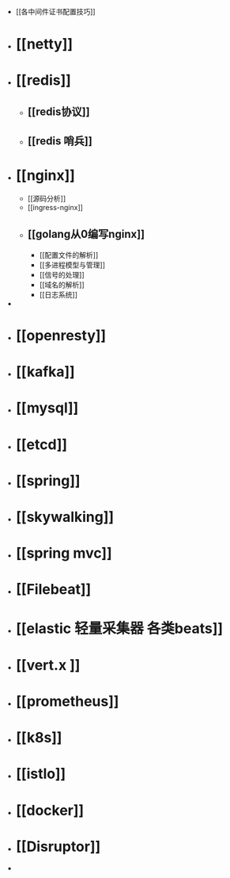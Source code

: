 - [[各中间件证书配置技巧]]
- # [[netty]]
- # [[redis]]
	- ## [[redis协议]]
	- ## [[redis 哨兵]]
- # [[nginx]]
	- [[源码分析]]
	- [[ingress-nginx]]
	- [[golang从0编写nginx]]
		-
		- [[配置文件的解析]]
		- [[多进程模型与管理]]
		- [[信号的处理]]
		- [[域名的解析]]
		- [[日志系统]]
-
- # [[openresty]]
- # [[kafka]]
- # [[mysql]]
- # [[etcd]]
- # [[spring]]
- # [[skywalking]]
- # [[spring mvc]]
- # [[Filebeat]]
- # [[elastic 轻量采集器 各类beats]]
- # [[vert.x ]]
- # [[prometheus]]
- # [[k8s]]
- # [[istlo]]
- # [[docker]]
- # [[Disruptor]]
-